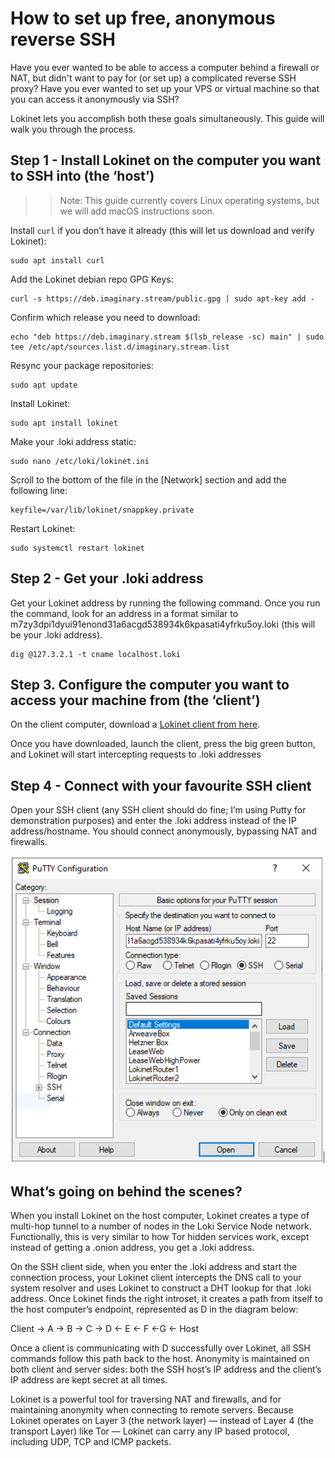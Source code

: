 # How to set up free, anonymous reverse SSH 

Have you ever wanted to be able to access a computer behind a firewall or NAT, but didn't want to pay for (or set up) a complicated reverse SSH proxy? Have you ever wanted to set up your VPS or virtual machine so that you can access it anonymously via SSH?  

Lokinet lets you accomplish both these goals simultaneously. This guide will walk you through the process.

## Step 1 - Install Lokinet on the computer you want to SSH into (the ‘host’)

>> Note: This guide currently covers Linux operating systems, but we will add macOS instructions soon. 

Install `curl` if you don’t have it already (this will let us download and verify Lokinet):

```
sudo apt install curl
```

Add the Lokinet debian repo GPG Keys:

```
curl -s https://deb.imaginary.stream/public.gpg | sudo apt-key add -
```

Confirm which release you need to download:

```
echo "deb https://deb.imaginary.stream $(lsb_release -sc) main" | sudo tee /etc/apt/sources.list.d/imaginary.stream.list
```

Resync your package repositories:

```
sudo apt update
```

Install Lokinet:

```
sudo apt install lokinet
```

Make your .loki address static:

```
sudo nano /etc/loki/lokinet.ini
```

Scroll to the bottom of the file in the [Network] section and add the following line: 

```
keyfile=/var/lib/lokinet/snappkey.private 
```

Restart Lokinet: 

```
sudo systemctl restart lokinet
```

## Step 2 - Get your .loki address 
Get your Lokinet address by running the following command. Once you run the command, look for an address in a format similar to m7zy3dpi1dyui91enond31a6acgd538934k6kpasati4yfrku5oy.loki (this will be your .loki address). 

```
dig @127.3.2.1 -t cname localhost.loki
```

## Step 3. Configure the computer you want to access your machine from (the ‘client’)

On the client computer, download a [Lokinet client from here](https://github.com/loki-project/loki-network/releases).

Once you have downloaded, launch the client, press the big green button, and Lokinet will start intercepting requests to .loki addresses

## Step 4 - Connect with your favourite SSH client 
Open your SSH client (any SSH client should do fine; I’m using Putty for demonstration purposes) and enter the .loki address instead of the IP address/hostname. You should connect anonymously, bypassing NAT and firewalls.  

![lokinet-gui](../../assets/ReverseSSH.PNG)

## What’s going on behind the scenes? 

When you install Lokinet on the host computer, Lokinet creates a type of multi-hop tunnel to a number of nodes in the Loki Service Node network. Functionally, this is very similar to how Tor hidden services work, except instead of getting a .onion address, you get a .loki address. 

On the SSH client side, when you enter the .loki address and start the connection process, your Lokinet client intercepts the DNS call to your system resolver and uses Lokinet to construct a DHT lookup for that .loki address. Once Lokinet finds the right introset, it creates a path from itself to the host computer’s endpoint, represented as D in the diagram below: 

Client -> A -> B -> C -> D <- E <- F <-G <- Host  

Once a client is communicating with D successfully over Lokinet, all SSH commands follow this path back to the host. Anonymity is maintained on both client and server sides: both the SSH host’s IP address and the client’s IP address are kept secret at all times.

Lokinet is a powerful tool for traversing NAT and firewalls, and for maintaining anonymity when connecting to remote servers. Because Lokinet operates on Layer 3 (the network layer) — instead of Layer 4 (the transport Layer) like Tor — Lokinet can carry any IP based protocol, including UDP, TCP and ICMP packets. 

